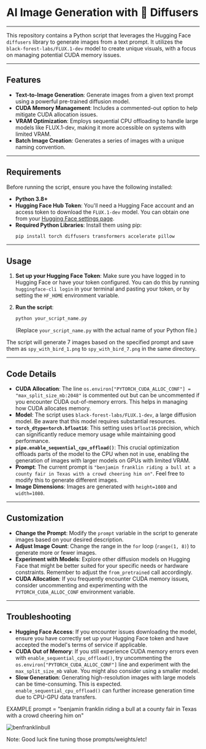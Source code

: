 # AI Image Generation with 🤗 Diffusers

---

This repository contains a Python script that leverages the Hugging Face `diffusers` library to generate images from a text prompt. It utilizes the `black-forest-labs/FLUX.1-dev` model to create unique visuals, with a focus on managing potential CUDA memory issues.

---
## Features

* **Text-to-Image Generation**: Generate images from a given text prompt using a powerful pre-trained diffusion model.
* **CUDA Memory Management**: Includes a commented-out option to help mitigate CUDA allocation issues.
* **VRAM Optimization**: Employs sequential CPU offloading to handle large models like FLUX.1-dev, making it more accessible on systems with limited VRAM.
* **Batch Image Creation**: Generates a series of images with a unique naming convention.

---
## Requirements

Before running the script, ensure you have the following installed:

* **Python 3.8+**
* **Hugging Face Hub Token**: You'll need a Hugging Face account and an access token to download the `FLUX.1-dev` model. You can obtain one from your [Hugging Face settings page](https://huggingface.co/settings/tokens).
* **Required Python Libraries**: Install them using pip:
    ```bash
    pip install torch diffusers transformers accelerate pillow
    ```

---
## Usage

1.  **Set up your Hugging Face Token**:
    Make sure you have logged in to Hugging Face or have your token configured. You can do this by running `huggingface-cli login` in your terminal and pasting your token, or by setting the `HF_HOME` environment variable.

2.  **Run the script**:
    ```bash
    python your_script_name.py
    ```
    (Replace `your_script_name.py` with the actual name of your Python file.)

The script will generate 7 images based on the specified prompt and save them as `spy_with_bird_1.png` to `spy_with_bird_7.png` in the same directory.

---
## Code Details

* **CUDA Allocation**: The line `os.environ["PYTORCH_CUDA_ALLOC_CONF"] = "max_split_size_mb:2048"` is commented out but can be uncommented if you encounter CUDA out-of-memory errors. This helps in managing how CUDA allocates memory.
* **Model**: The script uses `black-forest-labs/FLUX.1-dev`, a large diffusion model. Be aware that this model requires substantial resources.
* **`torch_dtype=torch.bfloat16`**: This setting uses `bfloat16` precision, which can significantly reduce memory usage while maintaining good performance.
* **`pipe.enable_sequential_cpu_offload()`**: This crucial optimization offloads parts of the model to the CPU when not in use, enabling the generation of images with larger models on GPUs with limited VRAM.
* **Prompt**: The current prompt is `"benjamin franklin riding a bull at a county fair in Texas with a crowd cheering him on"`. Feel free to modify this to generate different images.
* **Image Dimensions**: Images are generated with `height=1080` and `width=1080`.

---
## Customization

* **Change the Prompt**: Modify the `prompt` variable in the script to generate images based on your desired description.
* **Adjust Image Count**: Change the range in the `for` loop (`range(1, 8)`) to generate more or fewer images.
* **Experiment with Models**: Explore other diffusion models on Hugging Face that might be better suited for your specific needs or hardware constraints. Remember to adjust the `from_pretrained` call accordingly.
* **CUDA Allocation**: If you frequently encounter CUDA memory issues, consider uncommenting and experimenting with the `PYTORCH_CUDA_ALLOC_CONF` environment variable.

---
## Troubleshooting

* **Hugging Face Access**: If you encounter issues downloading the model, ensure you have correctly set up your Hugging Face token and have accepted the model's terms of service if applicable.
* **CUDA Out of Memory**: If you still experience CUDA memory errors even with `enable_sequential_cpu_offload()`, try uncommenting the `os.environ["PYTORCH_CUDA_ALLOC_CONF"]` line and experiment with the `max_split_size_mb` value. You might also consider using a smaller model.
* **Slow Generation**: Generating high-resolution images with large models can be time-consuming. This is expected. `enable_sequential_cpu_offload()` can further increase generation time due to CPU-GPU data transfers.

EXAMPLE
prompt = "benjamin franklin riding a bull at a county fair in Texas with a crowd cheering him on"


![benfranklinbull](https://github.com/user-attachments/assets/acb11a82-95a6-4cbd-a09b-704f415a34f0)

Note: Good luck fine tuning those prompts/weights/etc!

